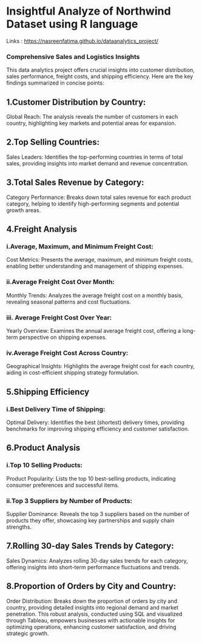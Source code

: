 # Insightful Analyze of Northwind Dataset using R language
Links : https://nasreenfatima.github.io/dataanalytics_project/
### Comprehensive Sales and Logistics Insights
This data analytics project offers crucial insights into customer distribution, sales performance, freight costs, and shipping efficiency. Here are the key findings summarized in concise points:
## 1.Customer Distribution by Country:
Global Reach: The analysis reveals the number of customers in each country, highlighting key markets and potential areas for expansion.
## 2.Top Selling Countries:
Sales Leaders: Identifies the top-performing countries in terms of total sales, providing insights into market demand and revenue concentration.
## 3.Total Sales Revenue by Category:
Category Performance: Breaks down total sales revenue for each product category, helping to identify high-performing segments and potential growth areas.
## 4.Freight Analysis
### i.Average, Maximum, and Minimum Freight Cost:
Cost Metrics: Presents the average, maximum, and minimum freight costs, enabling better understanding and management of shipping expenses.
### ii.Average Freight Cost Over Month:
Monthly Trends: Analyzes the average freight cost on a monthly basis, revealing seasonal patterns and cost fluctuations.
### iii. Average Freight Cost Over Year:
Yearly Overview: Examines the annual average freight cost, offering a long-term perspective on shipping expenses.
### iv.Average Freight Cost Across Country:
Geographical Insights: Highlights the average freight cost for each country, aiding in cost-efficient shipping strategy formulation.
## 5.Shipping Efficiency
### i.Best Delivery Time of Shipping:
Optimal Delivery: Identifies the best (shortest) delivery times, providing benchmarks for improving shipping efficiency and customer satisfaction.
## 6.Product Analysis
### i.Top 10 Selling Products:
Product Popularity: Lists the top 10 best-selling products, indicating consumer preferences and successful items.
### ii.Top 3 Suppliers by Number of Products:
Supplier Dominance: Reveals the top 3 suppliers based on the number of products they offer, showcasing key partnerships and supply chain strengths.
## 7.Rolling 30-day Sales Trends by Category:
Sales Dynamics: Analyzes rolling 30-day sales trends for each category, offering insights into short-term performance fluctuations and trends.
## 8.Proportion of Orders by City and Country:
Order Distribution: Breaks down the proportion of orders by city and country, providing detailed insights into regional demand and market penetration.
This robust analysis, conducted using SQL and visualized through Tableau, empowers businesses with actionable insights for optimizing operations, enhancing customer satisfaction, and driving strategic growth.




